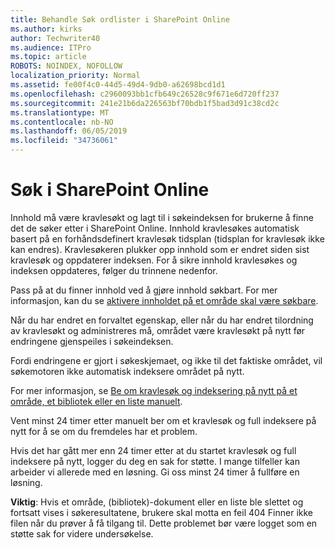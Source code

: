 ```yaml
---
title: Behandle Søk ordlister i SharePoint Online
ms.author: kirks
author: Techwriter40
ms.audience: ITPro
ms.topic: article
ROBOTS: NOINDEX, NOFOLLOW
localization_priority: Normal
ms.assetid: fe00f4c0-44d5-49d4-9db0-a62698bcd1d1
ms.openlocfilehash: c2960093bb1cfb649c26528c9f671e6d720ff237
ms.sourcegitcommit: 241e21b6da226563bf70bdb1f5bad3d91c38cd2c
ms.translationtype: MT
ms.contentlocale: nb-NO
ms.lasthandoff: 06/05/2019
ms.locfileid: "34736061"
---
```

# <a name="search-in-sharepoint-online"></a>Søk i SharePoint Online

Innhold må være kravlesøkt og lagt til i søkeindeksen for brukerne å finne det de søker etter i SharePoint Online. Innhold kravlesøkes automatisk basert på en forhåndsdefinert kravlesøk tidsplan (tidsplan for kravlesøk ikke kan endres). Kravlesøkeren plukker opp innhold som er endret siden sist kravlesøk og oppdaterer indeksen. For å sikre innhold kravlesøkes og indeksen oppdateres, følger du trinnene nedenfor.

Pass på at du finner innhold ved å gjøre innhold søkbart. For mer informasjon, kan du se [aktivere innholdet på et område skal være søkbare](https://docs.microsoft.com/en-us/sharepoint/make-site-content-searchable).

Når du har endret en forvaltet egenskap, eller når du har endret tilordning av kravlesøkt og administreres må, området være kravlesøkt på nytt før endringene gjenspeiles i søkeindeksen. 

Fordi endringene er gjort i søkeskjemaet, og ikke til det faktiske området, vil søkemotoren ikke automatisk indeksere området på nytt. 

For mer informasjon, se [Be om kravlesøk og indeksering på nytt på et område, et bibliotek eller en liste manuelt](https://docs.microsoft.com/en-us/sharepoint/crawl-site-conten).

 Vent minst 24 timer etter manuelt ber om et kravlesøk og full indeksere på nytt for å se om du fremdeles har et problem. 

Hvis det har gått mer enn 24 timer etter at du startet kravlesøk og full indeksere på nytt, logger du deg en sak for støtte. I mange tilfeller kan arbeider vi allerede med en løsning. Gi oss minst 24 timer å fullføre en løsning.

**Viktig**: Hvis et område, (bibliotek)-dokument eller en liste ble slettet og fortsatt vises i søkeresultatene, brukere skal motta en feil 404 Finner ikke filen når du prøver å få tilgang til. Dette problemet bør være logget som en støtte sak for videre undersøkelse. 



